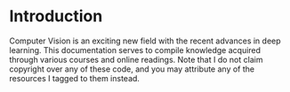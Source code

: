 # Introduction

Computer Vision is an exciting new field with the recent advances in 
deep learning. This documentation serves to compile knowledge 
acquired through various courses and online readings.
Note that I do not claim copyright over any of these code, and you may
attribute any of the resources I tagged to them instead.


